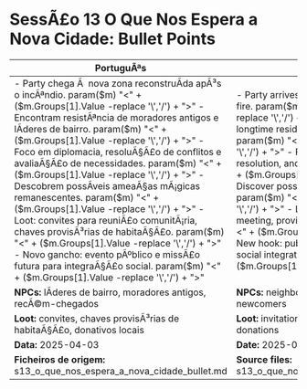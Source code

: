 ﻿
# SessÃ£o 13  O Que Nos Espera a Nova Cidade: Bullet Points

| PortuguÃªs | English |
|-----------|---------|
| - Party chega Ã  nova zona reconstruÃ­da apÃ³s o incÃªndio. param($m) "<" + ($m.Groups[1].Value -replace '\\','/') + ">" - Encontram resistÃªncia de moradores antigos e lÃ­deres de bairro. param($m) "<" + ($m.Groups[1].Value -replace '\\','/') + ">" - Foco em diplomacia, resoluÃ§Ã£o de conflitos e avaliaÃ§Ã£o de necessidades. param($m) "<" + ($m.Groups[1].Value -replace '\\','/') + ">" - Descobrem possÃ­veis ameaÃ§as mÃ¡gicas remanescentes. param($m) "<" + ($m.Groups[1].Value -replace '\\','/') + ">" - Loot: convites para reuniÃ£o comunitÃ¡ria, chaves provisÃ³rias de habitaÃ§Ã£o. param($m) "<" + ($m.Groups[1].Value -replace '\\','/') + ">" - Novo gancho: evento pÃºblico e missÃ£o futura para integraÃ§Ã£o social. param($m) "<" + ($m.Groups[1].Value -replace '\\','/') + ">"  | - Party arrives at the newly rebuilt area after the fire. param($m) "<" + ($m.Groups[1].Value -replace '\\','/') + ">" - Encounter resistance from longtime residents and neighborhood leaders. param($m) "<" + ($m.Groups[1].Value -replace '\\','/') + ">" - Focus on diplomacy, conflict resolution, and assessing needs. param($m) "<" + ($m.Groups[1].Value -replace '\\','/') + ">" - Discover possible lingering magical threats. param($m) "<" + ($m.Groups[1].Value -replace '\\','/') + ">" - Loot: invitations to community meeting, provisional housing keys. param($m) "<" + ($m.Groups[1].Value -replace '\\','/') + ">" - New hook: public event and future mission for social integration. param($m) "<" + ($m.Groups[1].Value -replace '\\','/') + ">"  |
| **NPCs:** lÃ­deres de bairro, moradores antigos, recÃ©m-chegados | **NPCs:** neighborhood leaders, longtime residents, newcomers |
| **Loot:** convites, chaves provisÃ³rias de habitaÃ§Ã£o, donativos locais | **Loot:** invitations, provisional housing keys, local donations |
| **Data:** 2025-04-03 | **Date:** 2025-04-03 |
| **Ficheiros de origem:** s13_o_que_nos_espera_a_nova_cidade_bullet.md | **Source files:** s13_o_que_nos_espera_a_nova_cidade_bullet.md |



























